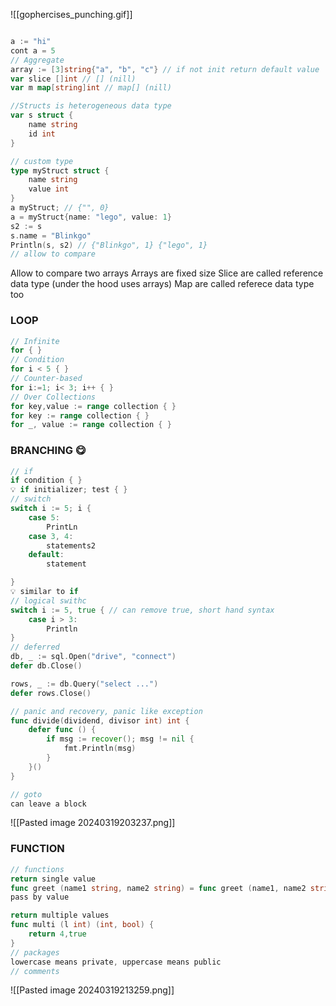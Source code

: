 ![[gophercises_punching.gif]]

```go

a := "hi"
cont a = 5
// Aggregate
array := [3]string{"a", "b", "c"} // if not init return default value
var slice []int // [] (nill)
var m map[string]int // map[] (nill)

//Structs is heterogeneous data type 
var s struct {
	name string
	id int
}

// custom type
type myStruct struct {
	name string
	value int
}
a myStruct; // {"", 0}
a = myStruct{name: "lego", value: 1}
s2 := s
s.name = "Blinkgo" 
Println(s, s2) // {"Blinkgo", 1} {"lego", 1}
// allow to compare

```
Allow to compare two arrays
Arrays are fixed size
Slice are called reference data type (under the hood uses arrays)
Map are called referece data type too

### LOOP 
```go
// Infinite
for { }
// Condition
for i < 5 { }
// Counter-based
for i:=1; i< 3; i++ { }
// Over Collections
for key,value := range collection { }
for key := range collection { }
for _, value := range collection { }
```
### BRANCHING 😋
```go
// if
if condition { }
💡 if initializer; test { }
// switch
switch i := 5; i {
	case 5:
		PrintLn
	case 3, 4:
		statements2
	default:
		statement

}
💡 similar to if
// logical swithc
switch i := 5, true { // can remove true, short hand syntax
	case i > 3:
		Println
}
// deferred
db, _ := sql.Open("drive", "connect")
defer db.Close()

rows, _ := db.Query("select ...")
defer rows.Close()

// panic and recovery, panic like exception
func divide(dividend, divisor int) int {
	defer func () {
		if msg := recover(); msg != nil {
			fmt.Println(msg)
		}
	}()
}

// goto 
can leave a block
```

![[Pasted image 20240319203237.png]]
### FUNCTION
```go
// functions
return single value
func greet (name1 string, name2 string) = func greet (name1, name2 string)
pass by value

return multiple values
func multi (l int) (int, bool) {
	return 4,true
}
// packages
lowercase means private, uppercase means public
// comments


```



![[Pasted image 20240319213259.png]]










